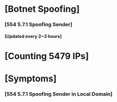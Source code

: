 # [Botnet Spoofing]
### [554 5.7.1 Spoofing Sender]
#### [Updated every 2~3 hours]

# [Counting 5479 IPs]

# [Symptoms] 
###   [554 5.7.1 Spoofing Sender in Local Domain]
